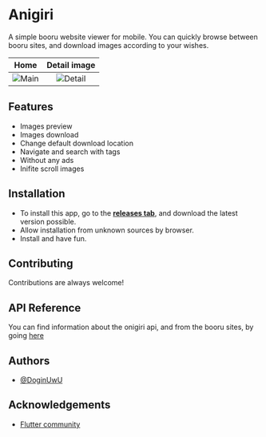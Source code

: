 
# Anigiri

A simple booru website viewer for mobile. You can quickly browse between booru sites, and download images according to your wishes.

Home             |  Detail image
:-------------------------:|:-------------------------:
![Main](https://user-images.githubusercontent.com/59850361/149209943-a9edd79d-3ea6-4b8c-9e24-5310f2512baa.png) | ![Detail](https://user-images.githubusercontent.com/59850361/149404562-b3033282-8594-4597-9498-80db18c704fe.png)

## Features

- Images preview
- Images download
- Change default download location
- Navigate and search with tags
- Without any ads
- Inifite scroll images

## Installation

- To install this app, go to the [**releases tab**](https://github.com/DoginUwU/anigiri/releases), and download the latest version possible.
- Allow installation from unknown sources by browser.
- Install and have fun.
## Contributing

Contributions are always welcome!


## API Reference
You can find information about the onigiri api, and from the booru sites, by going [here](https://github.com/DoginUwU/anigiri-back)

## Authors

- [@DoginUwU](https://github.com/DoginUwU)

## Acknowledgements

 - [Flutter community](https://github.com/flutter/flutter)
